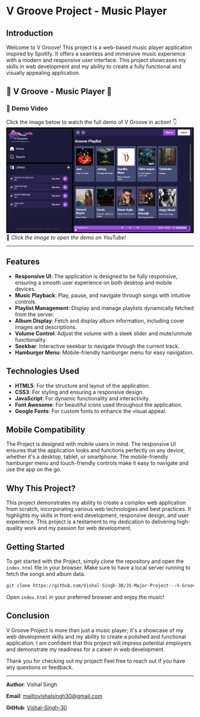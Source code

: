 # V Groove Project - Music Player

## Introduction

Welcome to V Groove! This project is a web-based music player application inspired by Spotify. It offers a seamless and immersive music experience with a modern and responsive user interface. This project showcases my skills in web development and my ability to create a fully functional and visually appealing application.

## 🎵 V Groove - Music Player 🎵

### 🎥 Demo Video  
Click the image below to watch the full demo of V Groove in action! 👇  
[![Watch the Demo](/V%20Groove%20IMG.png)](https://youtu.be/jVm9acYIELc?si=f0Z5USarMNdsZpHA)
🔗 *Click the image to open the demo on YouTube!*

---

## Features

- **Responsive UI**: The application is designed to be fully responsive, ensuring a smooth user experience on both desktop and mobile devices.
- **Music Playback**: Play, pause, and navigate through songs with intuitive controls.
- **Playlist Management**: Display and manage playlists dynamically fetched from the server.
- **Album Display**: Fetch and display album information, including cover images and descriptions.
- **Volume Control**: Adjust the volume with a sleek slider and mute/unmute functionality.
- **Seekbar**: Interactive seekbar to navigate through the current track.
- **Hamburger Menu**: Mobile-friendly hamburger menu for easy navigation.

## Technologies Used

- **HTML5**: For the structure and layout of the application.
- **CSS3**: For styling and ensuring a responsive design.
- **JavaScript**: For dynamic functionality and interactivity.
- **Font Awesome**: For beautiful icons used throughout the application.
- **Google Fonts**: For custom fonts to enhance the visual appeal.

## Mobile Compatibility

The Project is designed with mobile users in mind. The responsive UI ensures that the application looks and functions perfectly on any device, whether it's a desktop, tablet, or smartphone. The mobile-friendly hamburger menu and touch-friendly controls make it easy to navigate and use the app on the go.

## Why This Project?

This project demonstrates my ability to create a complex web application from scratch, incorporating various web technologies and best practices. It highlights my skills in front-end development, responsive design, and user experience. This project is a testament to my dedication to delivering high-quality work and my passion for web development.

## Getting Started

To get started with the Project, simply clone the repository and open the `index.html` file in your browser. Make sure to have a local server running to fetch the songs and album data.

```bash
git clone https://github.com/Vishal-Singh-30/JS-Major-Project---V-Groove.git
```

Open `index.html` in your preferred browser and enjoy the music!

## Conclusion

V Groove Project is more than just a music player; it's a showcase of my web development skills and my ability to create a polished and functional application. I am confident that this project will impress potential employers and demonstrate my readiness for a career in web development.

Thank you for checking out my project! Feel free to reach out if you have any questions or feedback.

---

**Author**: Vishal Singh 

**Email**: mailtovishalsingh30@gmail.com  

**GitHub**: [Vishal-Singh-30](https://github.com/Vishal-Singh-30)